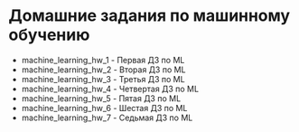 # Домашние задания по машинному обучению

* machine_learning_hw_1 - Первая ДЗ по ML
* machine_learning_hw_2 - Вторая ДЗ по ML
* machine_learning_hw_3 - Третья ДЗ по ML
* machine_learning_hw_4 - Четвертая ДЗ по ML
* machine_learning_hw_5 - Пятая ДЗ по ML
* machine_learning_hw_6 - Шестая ДЗ по ML
* machine_learning_hw_7 - Седьмая ДЗ по ML